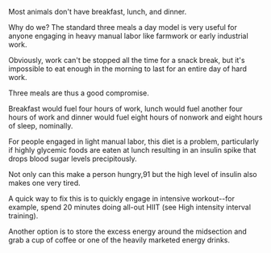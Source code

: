 Most  animals  don't  have  breakfast,  lunch,  and  dinner. 

Why  do  we?  The standard  three  meals  a  day  model  is  very  useful  for  anyone  engaging  in  heavy manual  labor  like  farmwork  or  early  industrial  work. 

Obviously,  work  can't  be stopped  all  the  time  for  a  snack  break,  but  it's  impossible  to  eat  enough  in  the morning  to  last  for  an  entire  day  of  hard  work. 

Three  meals  are  thus  a  good compromise. 

Breakfast would fuel four hours of work, lunch would fuel another four  hours  of  work  and  dinner  would  fuel  eight  hours  of  nonwork  and  eight hours of sleep, nominally. 

For people engaged in light manual labor, this diet is a problem, particularly if highly glycemic foods are eaten at lunch resulting in an insulin spike that drops blood sugar levels precipitously. 

Not only can this make a  person  hungry,91  but  the  high  level  of  insulin  also  makes  one  very  tired. 

A quick  way  to  fix  this  is  to  quickly  engage  in  intensive  workout--for  example, spend  20  minutes  doing  all-out  HIIT  (see  High  intensity  interval  training). 

Another  option  is  to  store  the  excess  energy  around  the  midsection  and  grab  a cup of coffee or one of the heavily marketed energy drinks.